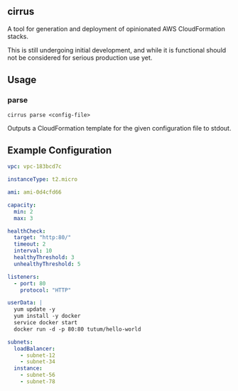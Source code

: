 cirrus
------

A tool for generation and deployment of opinionated AWS CloudFormation stacks.

This is still undergoing initial development, and while it is functional should
not be considered for serious production use yet.

## Usage

### parse

`cirrus parse <config-file>`

Outputs a CloudFormation template for the given configuration file to stdout.

## Example Configuration

```yaml
vpc: vpc-183bcd7c

instanceType: t2.micro

ami: ami-0d4cfd66

capacity:
  min: 2
  max: 3

healthCheck:
  target: "http:80/"
  timeout: 2
  interval: 10
  healthyThreshold: 3
  unhealthyThreshold: 5

listeners:
  - port: 80
    protocol: "HTTP"

userData: |
  yum update -y
  yum install -y docker
  service docker start
  docker run -d -p 80:80 tutum/hello-world

subnets:
  loadBalancer:
    - subnet-12
    - subnet-34
  instance:
    - subnet-56
    - subnet-78
```
